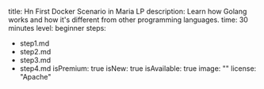 title: Hn First Docker Scenario in Maria LP
description: Learn how Golang works and how it's different from other programming
  languages.
time: 30 minutes
level: beginner
steps:
- step1.md
- step2.md
- step3.md
- step4.md
isPremium: true
isNew: true
isAvailable: true
image: ""
license: "Apache"
